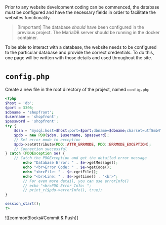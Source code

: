Prior to any website development coding can be commenced, the database must be configured and have the necessary fields in order to facilitate the websites functionality.

> [!important] The database *should* have been configured in the previous project. The MariaDB server should be running in the docker container.

To be able to interact with a database, the website needs to be configured to the particular database and provide the correct credentials. To do this, one page will be written with those details and used throughout the site.

# `config.php`


Create a new file in the root directory of the project, named `config.php`

```php
<?php
$host = 'db';
$port = 3306;
$dbname = 'shopfront'; 
$username = 'shopfront';
$password = 'shopfront';
try {
    $dsn = "mysql:host=$host;port=$port;dbname=$dbname;charset=utf8mb4";
    $pdo = new PDO($dsn, $username, $password);
    // Set error mode to exception
    $pdo->setAttribute(PDO::ATTR_ERRMODE, PDO::ERRMODE_EXCEPTION);
    // Connection successful
} catch (PDOException $e) {
    // Catch the PDOException and get the detailed error message
        echo "Database Error: " . $e->getMessage();
        echo "<br>Error Code: " . $e->getCode();
        echo "<br>File: " . $e->getFile();
        echo "<br>Line: " . $e->getLine() . "<br>";
        // For even more detail, you can use errorInfo()
        // echo "<br>PDO Error Info: ";
        // print_r($pdo->errorInfo(), true);
}

session_start();
?>

```

![[commonBlocks#Commit & Push]]


